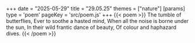 +++
date = "2025-05-29"
title = "29.05.25"
themes = ["nature"]
[params]
  type = 'poem'
  pageKey = 'src/poem.js'
+++
{{< poem >}}
The tumble of butterflies,
Ever to soothe a hasted mind,
When all the noise is borne under the sun,
In their wild frantic dance of beauty, 
Of colour and haphazard dives.
{{< /poem >}}
